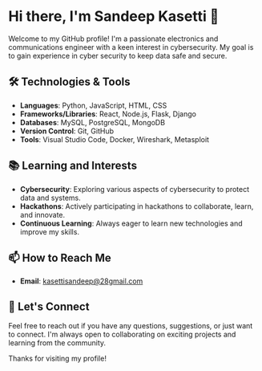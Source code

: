 # Hi there, I'm Sandeep Kasetti 👋

Welcome to my GitHub profile! I'm a passionate electronics and communications engineer with a keen interest in cybersecurity. My goal is to gain experience in cyber security to keep data safe and secure.

## 🛠️ Technologies & Tools

- **Languages**: Python, JavaScript, HTML, CSS                  
- **Frameworks/Libraries**: React, Node.js, Flask, Django
- **Databases**: MySQL, PostgreSQL, MongoDB
- **Version Control**: Git, GitHub
- **Tools**: Visual Studio Code, Docker, Wireshark, Metasploit

## 📚 Learning and Interests

- **Cybersecurity**: Exploring various aspects of cybersecurity to protect data and systems.
- **Hackathons**: Actively participating in hackathons to collaborate, learn, and innovate.
- **Continuous Learning**: Always eager to learn new technologies and improve my skills.

## 📫 How to Reach Me

- **Email**: kasettisandeep@28gmail.com

## 🤝 Let's Connect

Feel free to reach out if you have any questions, suggestions, or just want to connect. I'm always open to collaborating on exciting projects and learning from the community.

Thanks for visiting my profile!
